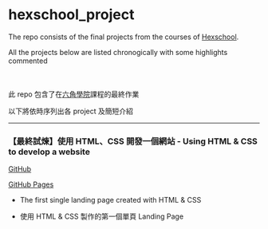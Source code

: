 # hexschool_project
The repo consists of the final projects from the courses of [Hexschool](https://www.hexschool.com/). 

All the projects below are listed chronogically with some highlights commented  

　  
   
此 repo 包含了在[六角學院](https://www.hexschool.com/)課程的最終作業 

以下將依時序列出各 project 及簡短介紹 


---
### 【最終試煉】使用 HTML、CSS 開發一個網站 - Using HTML & CSS to develop a website

[GitHub](https://github.com/yoshiyyc/hexschool_project/tree/main/%E3%80%90%E6%9C%80%E7%B5%82%E8%A9%A6%E7%85%89%E3%80%91%E4%BD%BF%E7%94%A8%20HTML%E3%80%81CSS%20%E9%96%8B%E7%99%BC%E4%B8%80%E5%80%8B%E7%B6%B2%E7%AB%99) 

[GitHub Pages](https://yoshiyyc.github.io/hexschool_project/%E3%80%90%E6%9C%80%E7%B5%82%E8%A9%A6%E7%85%89%E3%80%91%E4%BD%BF%E7%94%A8%20HTML%E3%80%81CSS%20%E9%96%8B%E7%99%BC%E4%B8%80%E5%80%8B%E7%B6%B2%E7%AB%99/html/) 
* The first single landing page created with HTML & CSS 

* 使用 HTML & CSS 製作的第一個單頁 Landing Page
